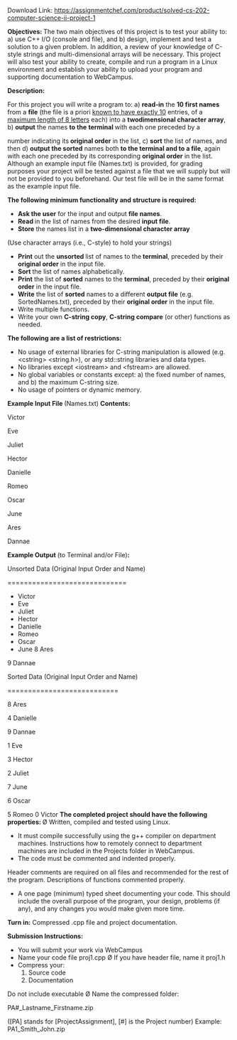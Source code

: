 Download Link: https://assignmentchef.com/product/solved-cs-202-computer-science-ii-project-1
<br>



<strong> </strong>




<strong>Objectives:  </strong>The two main objectives of this project is to test your ability to: a) use C++ I/O (console and file), and b) design, implement and test a solution to a given problem. In addition, a review of your knowledge of C-style strings and multi-dimensional arrays will be necessary. This project will also test your ability to create, compile and run a program in a Linux environment and establish your ability to upload your program and supporting documentation to WebCampus.




<strong>Description: </strong>

For this project you will write a program to: a) <strong>read-in</strong> the <strong>10 first names</strong> from a <strong>file</strong> (the file is a priori <u>known to have exactly 10</u> entries, of a <u>maximum length of 8 letters</u> each) into a <strong>twodimensional character array</strong>, b) <strong>output</strong> the names <strong>to the</strong> <strong>terminal </strong>with each one preceded by a

number indicating its<strong> original order</strong> in the list, c) <strong>sort</strong> the list of names, and then d) <strong>output the sorted</strong> names both <strong>to the terminal and to a file</strong>, again with each one preceded by its corresponding <strong>original order</strong> in the list. Although an example input file (Names.txt) is provided, for grading purposes your project will be tested against a file that we will supply but will not be provided to you beforehand. Our test file will be in the same format as the example input file.




<strong>The following minimum functionality and structure is required: </strong>

<ul>

 <li><strong>Ask the user</strong> for the input and output <strong>file names</strong>.</li>

 <li><strong>Read </strong>in the list of names from the desired <strong>input file</strong>.</li>

 <li><strong>Store</strong> the names list in a <strong>two-dimensional character array</strong></li>

</ul>

(Use character arrays (i.e., C-style) to hold your strings)

<ul>

 <li><strong>Print</strong> out the <strong>unsorted </strong>list of names to the<strong> terminal</strong>, preceded by their <strong>original order</strong> in the input file.</li>

 <li><strong>Sort </strong>the list of names alphabetically.</li>

 <li><strong>Print</strong> the list of <strong>sorted</strong> names to the <strong>terminal</strong>, preceded by their <strong>original order</strong> in the input file.</li>

 <li><strong>Write</strong> the list of <strong>sorted</strong> names to a different <strong>output file</strong> (e.g. SortedNames.txt), preceded by their <strong>original order</strong> in the input file.</li>

 <li>Write multiple functions.</li>

 <li>Write your own <strong>C-string copy</strong>, <strong>C-string compare</strong> (or other) functions as needed.</li>

</ul>

<strong>The following are a list of restrictions:  </strong>

<ul>

 <li>No usage of external libraries for C-string manipulation is allowed (e.g. &lt;cstring&gt; &lt;string.h&gt;), or any std::string libraries and data types.</li>

 <li>No libraries except &lt;iostream&gt; and &lt;fstream&gt; are allowed.</li>

 <li>No global variables or constants except: a) the fixed number of names, and b) the maximum C-string size.</li>

 <li>No usage of pointers or dynamic memory.</li>

</ul>







<strong>Example Input File </strong>(Names.txt) <strong>Contents:</strong> <strong> </strong>

Victor

Eve

Juliet

Hector

Danielle

Romeo

Oscar

June

Ares

Dannae




<strong> </strong>

<strong> </strong>

<strong>Example Output </strong>(to Terminal and/or File)<strong>:</strong> <strong> </strong>

Unsorted Data (Original Input Order and Name)

=============================

<ul>

 <li>Victor</li>

 <li>Eve</li>

 <li>Juliet</li>

 <li>Hector</li>

 <li>Danielle</li>

 <li>Romeo</li>

 <li>Oscar</li>

 <li>June 8 Ares</li>

</ul>

9 Dannae




Sorted Data (Original Input Order and Name)

===========================

8 Ares

4 Danielle

9 Dannae

1 Eve

3 Hector

2 Juliet

7 June

6 Oscar

5 Romeo 0 Victor  <strong>The completed project should have the following properties: </strong> Ø Written, compiled and tested using Linux.

<ul>

 <li>It must compile successfully using the g++ compiler on department machines. Instructions how to remotely connect to department machines are included in the Projects folder in WebCampus.</li>

 <li>The code must be commented and indented properly.</li>

</ul>

Header comments are required on all files and recommended for the rest of the program. Descriptions of functions commented properly.

<ul>

 <li>A one page (minimum) typed sheet documenting your code. This should include the overall purpose of the program, your design, problems (if any), and any changes you would make given more time.</li>

</ul>




<strong>Turn in:</strong> Compressed .cpp file and project documentation.










<strong>Submission Instructions: </strong>

<ul>

 <li>You will submit your work via WebCampus</li>

 <li>Name your code file proj1.cpp Ø If you have header file, name it proj1.h</li>

 <li>Compress your:

  <ol>

   <li>Source code</li>

   <li>Documentation</li>

  </ol></li>

</ul>

Do not include executable  Ø Name the compressed folder:

PA#_Lastname_Firstname.zip

([PA] stands for [ProjectAssignment], [#] is the Project number)  Example: PA1_Smith_John.zip























